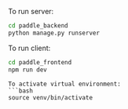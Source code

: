 To run server:
```bash
cd paddle_backend
python manage.py runserver
```
To run client:
```bash
cd paddle_frontend
npm run dev
```
```
To activate virtual environment:
```bash
source venv/bin/activate
```


